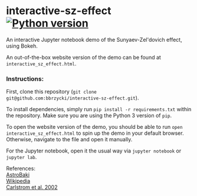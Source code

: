 # interactive-sz-effect [![Python version](https://img.shields.io/badge/python-3.6-red.svg)](https://img.shields.io/badge/python-3.6-red.svg)
An interactive Jupyter notebook demo of the Sunyaev-Zel'dovich effect, using Bokeh.

An out-of-the-box website version of the demo can be found at `interactive_sz_effect.html`. 

### Instructions:

First, clone this repository (`git clone git@github.com:bbrzycki/interactive-sz-effect.git`). 

To install dependencies, simply run `pip install -r requirements.txt` within the repository. Make sure you are using the Python 3 version of `pip`. 

To open the website version of the demo, you should be able to run `open interactive_sz_effect.html` to spin up the demo in your default browser. Otherwise, navigate to the file and open it manually.

For the Jupyter notebook, open it the usual way via `jupyter notebook` or `jupyter lab`.

References:  
[AstroBaki](https://casper.berkeley.edu/astrobaki/index.php/SZ_Effect)  
[Wikipedia](https://en.wikipedia.org/wiki/Sunyaev%E2%80%93Zel%27dovich_effect)  
[Carlstrom et al. 2002](https://www.annualreviews.org/doi/pdf/10.1146/annurev.astro.40.060401.093803)

